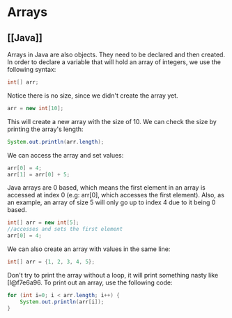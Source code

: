 # Arrays
[[Java]]
---

Arrays in Java are also objects. They need to be declared and then created. In order to declare a variable that will hold an array of integers, we use the following syntax:

```java
int[] arr;
```

Notice there is no size, since we didn't create the array yet.

```java
arr = new int[10];
```

This will create a new array with the size of 10. We can check the size by printing the array's length:

```java
System.out.println(arr.length);
```

We can access the array and set values:

```java
arr[0] = 4;
arr[1] = arr[0] + 5;
```

Java arrays are 0 based, which means the first element in an array is accessed at index 0 (e.g: arr[0], which accesses the first element). Also, as an example, an array of size 5 will only go up to index 4 due to it being 0 based.

```java
int[] arr = new int[5];
//accesses and sets the first element
arr[0] = 4;
```

We can also create an array with values in the same line:

```java
int[] arr = {1, 2, 3, 4, 5};
```

Don't try to print the array without a loop, it will print something nasty like [I@f7e6a96. To print out an array, use the following code:

```java
for (int i=0; i < arr.length; i++) {
    System.out.println(arr[i]);
}
```